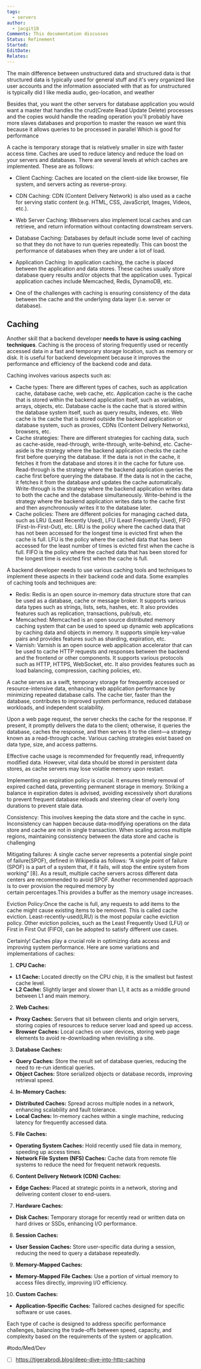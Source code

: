 ```yaml
---
tags:
  - servers
author:
  - jacgit18
Comments: This documentation discusses
Status: Refinement
Started: 
EditDate: 
Relates:
---
```

The main difference between unstructured data and structured data is that structured data is typically used for general stuff and it's very organized like user accounts and the information associated with that as for unstructured is typically did I like media audio, geo-location, and weather 

Besides that, you want the other servers for database application you would want a master that handles the crud(Create Read Update Delete) processes and the copies would handle the reading operation you'll probably have more slaves databases and proportion to master the reason we want this because it allows queries to be processed in parallel Which is good for performance 



A cache is temporary storage that is relatively smaller in size with faster access time. Caches are used to reduce latency and reduce the load on your servers and databases. There are several levels at which caches are implemented. These are as follows: 
    
-   Client Caching: Caches are located on the client-side like browser, file system, and servers acting as reverse-proxy. 
	
-   CDN Caching: CDN (Content Delivery Network) is also used as a cache for serving static content (e.g. HTML, CSS, JavaScript, Images, Videos, etc.). 
	
-   Web Server Caching: Webservers also implement local caches and can retrieve, and return information without contacting downstream servers. 
	
-   Database Caching: Databases by default include some level of caching so that they do not have to run queries repeatedly. This can boost the performance of databases when they are under a lot of load. 
	
-   Application Caching: In application caching, the cache is placed between the application and data stores. These caches usually store database query results and/or objects that the application uses. Typical application caches include Memcached, Redis, DynamoDB, etc. 
	
-   One of the challenges with caching is ensuring consistency of the data between the cache and the underlying data layer (i.e. server or database).





## Caching

Another skill that a backend developer **needs to have is using caching techniques**. Caching is the process of storing frequently used or recently accessed data in a fast and temporary storage location, such as memory or disk. It is useful for backend development because it improves the performance and efficiency of the backend code and data.

Caching involves various aspects such as:

- Cache types: There are different types of caches, such as application cache, database cache, web cache, etc. Application cache is the cache that is stored within the backend application itself, such as variables, arrays, objects, etc. Database cache is the cache that is stored within the database system itself, such as query results, indexes, etc. Web cache is the cache that is stored outside the backend application or database system, such as proxies, CDNs (Content Delivery Networks), browsers, etc.
- Cache strategies: There are different strategies for caching data, such as cache-aside, read-through, write-through, write-behind, etc. Cache-aside is the strategy where the backend application checks the cache first before querying the database. If the data is not in the cache, it fetches it from the database and stores it in the cache for future use. Read-through is the strategy where the backend application queries the cache first before querying the database. If the data is not in the cache, it fetches it from the database and updates the cache automatically. Write-through is the strategy where the backend application writes data to both the cache and the database simultaneously. Write-behind is the strategy where the backend application writes data to the cache first and then asynchronously writes it to the database later.
- Cache policies: There are different policies for managing cached data, such as LRU (Least Recently Used), LFU (Least Frequently Used), FIFO (First-In-First-Out), etc. LRU is the policy where the cached data that has not been accessed for the longest time is evicted first when the cache is full. LFU is the policy where the cached data that has been accessed for the least number of times is evicted first when the cache is full. FIFO is the policy where the cached data that has been stored for the longest time is evicted first when the cache is full.

A backend developer needs to use various caching tools and techniques to implement these aspects in their backend code and data. Some examples of caching tools and techniques are:

- Redis: Redis is an open source in-memory data structure store that can be used as a database, cache or message broker. It supports various data types such as strings, lists, sets, hashes, etc. It also provides features such as replication, transactions, pub/sub, etc.
- Memcached: Memcached is an open source distributed memory caching system that can be used to speed up dynamic web applications by caching data and objects in memory. It supports simple key-value pairs and provides features such as sharding, expiration, etc.
- Varnish: Varnish is an open source web application accelerator that can be used to cache HTTP requests and responses between the backend and the frontend or other components. It supports various protocols such as HTTP, HTTPS, WebSocket, etc. It also provides features such as load balancing, compression, caching policies, etc.



A cache serves as a swift, temporary storage for frequently accessed or resource-intensive data, enhancing web application performance by minimizing repeated database calls. The cache tier, faster than the database, contributes to improved system performance, reduced database workloads, and independent scalability.

Upon a web page request, the server checks the cache for the response. If present, it promptly delivers the data to the client; otherwise, it queries the database, caches the response, and then serves it to the client—a strategy known as a read-through cache. Various caching strategies exist based on data type, size, and access patterns.

Effective cache usage is recommended for frequently read, infrequently modified data. However, vital data should be stored in persistent data stores, as cache servers may lose volatile memory upon restart.

Implementing an expiration policy is crucial. It ensures timely removal of expired cached data, preventing permanent storage in memory. Striking a balance in expiration dates is advised, avoiding excessively short durations to prevent frequent database reloads and steering clear of overly long durations to prevent stale data.


Consistency: This involves keeping the data store and the cache in sync. Inconsistency can happen because data-modifying operations on the data store and cache are not in single transaction. When scaling across multiple regions, maintaining consistency between the data store and cache is challenging 

Mitigating failures: A single cache server represents a potential single point of failure(SPOF), defined in Wikipedia as follows: “A single point of failure (SPOF) is a part of a system that, if it fails, will stop the entire system from working” [8]. As a result, multiple cache servers across different data centers are recommended to avoid SPOF. Another recommended approach is to over provision the required memory by certain percentages.This provides a buffer as the memory usage increases. 

Eviction Policy:Once the cache is full, any requests to add items to the cache might cause existing items to be removed. This is called cache eviction. Least-recently-used(LRU) is the most popular cache eviction policy. Other eviction policies, such as the Least Frequently Used (LFU) or First in First Out (FIFO), can be adopted to satisfy different use cases. 





Certainly! Caches play a crucial role in optimizing data access and improving system performance. Here are some variations and implementations of caches:  
  
1. **CPU Cache:**  
- **L1 Cache:** Located directly on the CPU chip, it is the smallest but fastest cache level.  
- **L2 Cache:** Slightly larger and slower than L1, it acts as a middle ground between L1 and main memory.  
  
2. **Web Caches:**  
- **Proxy Caches:** Servers that sit between clients and origin servers, storing copies of resources to reduce server load and speed up access.  
- **Browser Caches:** Local caches on user devices, storing web page elements to avoid re-downloading when revisiting a site.  
  
3. **Database Caches:**  
- **Query Caches:** Store the result set of database queries, reducing the need to re-run identical queries.  
- **Object Caches:** Store serialized objects or database records, improving retrieval speed.  
  
4. **In-Memory Caches:**  
- **Distributed Caches:** Spread across multiple nodes in a network, enhancing scalability and fault tolerance.  
- **Local Caches:** In-memory caches within a single machine, reducing latency for frequently accessed data.  
  
5. **File Caches:**  
- **Operating System Caches:** Hold recently used file data in memory, speeding up access times.  
- **Network File System (NFS) Caches:** Cache data from remote file systems to reduce the need for frequent network requests.  
  
6. **Content Delivery Network (CDN) Caches:**  
- **Edge Caches:** Placed at strategic points in a network, storing and delivering content closer to end-users.  
  
7. **Hardware Caches:**  
- **Disk Caches:** Temporary storage for recently read or written data on hard drives or SSDs, enhancing I/O performance.  
  
8. **Session Caches:**  
- **User Session Caches:** Store user-specific data during a session, reducing the need to query a database repeatedly.  
  
9. **Memory-Mapped Caches:**  
- **Memory-Mapped File Caches:** Use a portion of virtual memory to access files directly, improving I/O efficiency.  
  
10. **Custom Caches:**  
- **Application-Specific Caches:** Tailored caches designed for specific software or use cases.  
  
Each type of cache is designed to address specific performance challenges, balancing the trade-offs between speed, capacity, and complexity based on the requirements of the system or application.


#todo/Med/Dev 
- [ ] https://tigerabrodi.blog/deep-dive-into-http-caching